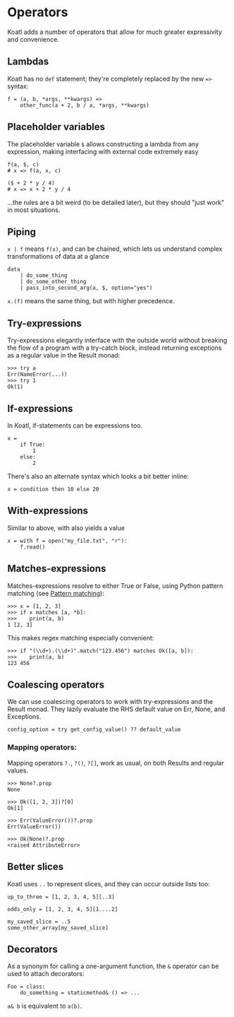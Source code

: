 # Operators

Koatl adds a number of operators that allow for much greater expressivity and convenience.

## Lambdas

Koatl has no `def` statement; they're completely replaced by the new `=>` syntax:

```koatl
f = (a, b, *args, **kwargs) =>
    other_func(a + 2, b / a, *args, **kwargs)
```

## Placeholder variables

The placeholder variable `$` allows constructing a lambda from any expression, making interfacing with external code extremely easy

```koatl
f(a, $, c)
# x => f(a, x, c)

($ + 2 * y / 4)
# x => x + 2 * y / 4
```

...the rules are a bit weird (to be detailed later), but they should "just work" in most situations.

## Piping

`x | f` means `f(x)`, and can be chained, which lets us understand complex transformations of data at a glance

```koatl
data
    | do_some_thing
    | do_some_other_thing
    | pass_into_second_arg(a, $, option="yes")
```

`x.(f)` means the same thing, but with higher precedence.

## Try-expressions

Try-expressions elegantly interface with the outside world without breaking the flow of a program with a try-catch block, instead returning exceptions as a regular value in the Result monad:

```koatl
>>> try a
Err(NameError(...))
>>> try 1
Ok(1)
```

## If-expressions

In Koatl, if-statements can be expressions too.

```koatl
x =
    if True:
        1
    else:
        2
```

There's also an alternate syntax which looks a bit better inline:

```koatl
x = condition then 10 else 20
```

## With-expressions

Similar to above, with also yields a value

```koatl
x = with f = open("my_file.txt", "r"):
    f.read()
```

## Matches-expressions

Matches-expressions resolve to either True or False, using Python pattern matching (see [Pattern matching](match)):

```koatl
>>> x = [1, 2, 3]
>>> if x matches [a, *b]:
>>>    print(a, b)
1 [2, 3]
```

This makes regex matching especially convenient:

```koatl
>>> if "(\\d+).(\\d+)".match("123.456") matches Ok([a, b]):
>>>    print(a, b)
123 456
```

## Coalescing operators

We can use coalescing operators to work with try-expressions and the Result monad.
They lazily evaluate the RHS default value on Err, None, and Exceptions.

```koatl
config_option = try get_config_value() ?? default_value
```

### Mapping operators:

Mapping operators `?.`, `?()`, `?[]`, work as usual, on both Results and regular values.

```koatl
>>> None?.prop
None

>>> Ok([1, 2, 3])?[0]
Ok[1]

>>> Err(ValueError())?.prop
Err(ValueError())

>>> Ok(None)?.prop
<raised AttributeError>
```

## Better slices

Koatl uses `..` to represent slices, and they can occur outside lists too:

```koatl
up_to_three = [1, 2, 3, 4, 5][..3]

odds_only = [1, 2, 3, 4, 5][1....2]

my_saved_slice = ..5
some_other_array[my_saved_slice]
```

## Decorators

As a synonym for calling a one-argument function, the `&` operator can be used to attach decorators:

```koatl
Foo = class:
    do_something = staticmethod& () => ...
```

`a& b` is equivalent to `a(b)`.
